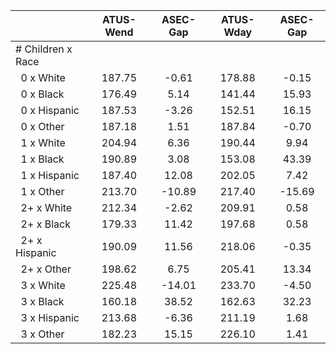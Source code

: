 
|                      |    ATUS-Wend |     ASEC-Gap |    ATUS-Wday |     ASEC-Gap |
| -------------------- | :----------: | :----------: | :----------: | :----------: |
| # Children x Race    |              |              |              |              |
| &nbsp;&nbsp;0 x White |       187.75 |        -0.61 |       178.88 |        -0.15 |
| &nbsp;&nbsp;0 x Black |       176.49 |         5.14 |       141.44 |        15.93 |
| &nbsp;&nbsp;0 x Hispanic |       187.53 |        -3.26 |       152.51 |        16.15 |
| &nbsp;&nbsp;0 x Other |       187.18 |         1.51 |       187.84 |        -0.70 |
| &nbsp;&nbsp;1 x White |       204.94 |         6.36 |       190.44 |         9.94 |
| &nbsp;&nbsp;1 x Black |       190.89 |         3.08 |       153.08 |        43.39 |
| &nbsp;&nbsp;1 x Hispanic |       187.40 |        12.08 |       202.05 |         7.42 |
| &nbsp;&nbsp;1 x Other |       213.70 |       -10.89 |       217.40 |       -15.69 |
| &nbsp;&nbsp;2+ x White |       212.34 |        -2.62 |       209.91 |         0.58 |
| &nbsp;&nbsp;2+ x Black |       179.33 |        11.42 |       197.68 |         0.58 |
| &nbsp;&nbsp;2+ x Hispanic |       190.09 |        11.56 |       218.06 |        -0.35 |
| &nbsp;&nbsp;2+ x Other |       198.62 |         6.75 |       205.41 |        13.34 |
| &nbsp;&nbsp;3 x White |       225.48 |       -14.01 |       233.70 |        -4.50 |
| &nbsp;&nbsp;3 x Black |       160.18 |        38.52 |       162.63 |        32.23 |
| &nbsp;&nbsp;3 x Hispanic |       213.68 |        -6.36 |       211.19 |         1.68 |
| &nbsp;&nbsp;3 x Other |       182.23 |        15.15 |       226.10 |         1.41 |

